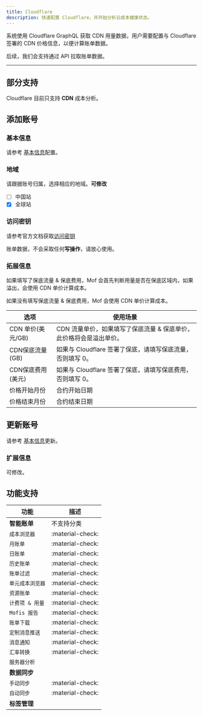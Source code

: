 ```yaml
---
title: Cloudflare
description: 快速配置 Cloudflare，并开始分析云成本健康状态。 
---
```


系统使用 Cloudflare GraphQL 获取 CDN 用量数据，用户需要配置与 Cloudflare 签署的 CDN 价格信息，以便计算账单数据。

后续，我们会支持通过 API 拉取账单数据。

---

## 部分支持
Cloudflare 目前只支持 **CDN** 成本分析。

## 添加账号
### **基本信息**
请参考 [基本信息](basic.md)配置。


### **地域**
请跟据账号归属，选择相应的地域。**可修改**

- [ ] 中国站
- [x] 全球站

### **访问密钥**
请参考官方文档获取[访问密钥](https://developers.cloudflare.com/fundamentals/api/get-started/create-token/)

账单数据，不会采取任何**写操作**，请放心使用。


### **拓展信息**
如果填写了保底流量 & 保底费用，Mof 会首先判断用量是否在保底区域内，如果溢出，会使用 CDN 单价计算成本。

如果没有填写保底流量 & 保底费用，Mof 会使用 CDN 单价计算成本。

| 选项            | 使用场景                                  |
|---------------|---------------------------------------|
| CDN 单价(美元/GB) | CDN 流量单价，如果填写了保底流量 & 保底单价，此价格将会是溢出单价。 |
| CDN保底流量(GB)   | 如果与 Cloudflare 签署了保底，请填写保底流量，否则填写 0。  |
| CDN保底费用(美元)   | 如果与 Cloudflare 签署了保底，请填写保底费用，否则填写 0。  |
| 价格开始月份        | 合约开始日期                                |
| 价格结束月份        | 合约结束日期                                |

## 更新账号
请参考 [基本信息](basic.md)更新。

### **扩展信息**
可修改。

## 功能支持

| 功能         | 描述               |
|------------|------------------|
| **智能账单**   | 不支持分类            |
| `成本浏览器`    | :material-check: |
| `月账单`      | :material-check: |
| `日账单`      | :material-check: |
| `历史账单`     | :material-check: |
| `账单过滤`     | :material-check: |
| `单元成本浏览器`  | :material-check: |
| `资源账单`     | :material-check: |
| `计费项 & 用量` | :material-check: |
| `Mofis 报告` | :material-check: |
| `账单下载`     | :material-check: |
| `定制消息推送`   | :material-check: |
| `消息通知`     | :material-check: |
| `汇率转换`     | :material-check: |
| `服务器分析`    |  |
| **数据同步**   |                  |
| `手动同步`     | :material-check: |
| `自动同步`     | :material-check: |
| **标签管理**   |  |
